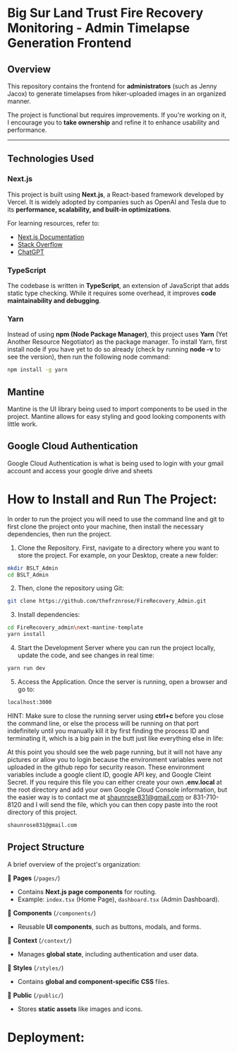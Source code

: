# Big Sur Land Trust Fire Recovery Monitoring - Admin Timelapse Generation Frontend

## Overview

This repository contains the frontend for **administrators** (such as Jenny Jacox) to generate timelapses from hiker-uploaded images in an organized manner.

The project is functional but requires improvements. If you're working on it, I encourage you to **take ownership** and refine it to enhance usability and performance.

---

## Technologies Used

### **Next.js**

This project is built using **Next.js**, a React-based framework developed by Vercel. It is widely adopted by companies such as OpenAI and Tesla due to its **performance, scalability, and built-in optimizations**.

For learning resources, refer to:

- [Next.js Documentation](https://nextjs.org/docs)
- [Stack Overflow](https://stackoverflow.com/)
- [ChatGPT](https://chat.openai.com/)

### **TypeScript**

The codebase is written in **TypeScript**, an extension of JavaScript that adds static type checking. While it requires some overhead, it improves **code maintainability and debugging**.

### Yarn

Instead of using **npm (Node Package Manager)**, this project uses **Yarn** (Yet Another Resource Negotiator) as the package manager. To install Yarn, first install node if you have yet to do so already (check by running **node -v** to see the version), then run the following node command:

```sh
npm install -g yarn
```

## Mantine

Mantine is the UI library being used to import components to be used in the project. Mantine allows for easy styling and good looking components with little work.

## Google Cloud Authentication

Google Cloud Authentication is what is being used to login with your gmail account and access your google drive and sheets

# How to Install and Run The Project:

In order to run the project you will need to use the command line and git to first clone the project onto your machine, then install the necessary dependencies, then run the project.

1. Clone the Repository. First, navigate to a directory where you want to store the project. For example, on your Desktop, create a new folder:

```sh
mkdir BSLT_Admin
cd BSLT_Admin
```

2. Then, clone the repository using Git:

```sh
git clone https://github.com/thefrznrose/FireRecovery_Admin.git
```

3. Install dependencies:

```sh
cd FireRecovery_admin\next-mantine-template
yarn install
```

4. Start the Development Server where you can run the project locally, update the code, and see changes in real time:

```sh
yarn run dev
```

5. Access the Application. Once the server is running, open a browser and go to:

```sh
localhost:3000
```

HINT: Make sure to close the running server using **ctrl+c** before you close the command line, or else the process will be running on that port indefinitely until you manually kill it by first finding the process ID and terminating it, which is a big pain in the butt just like everything else in life:

At this point you should see the web page running, but it will not have any pictures or allow you to login because the environment variables were not uploaded in the github repo for security reason. These environment variables include a google client ID, google API key, and Google Cleint Secret. If you require this file you can either create your own **.env.local** at the root directory and add your own Google Cloud Console information, but the easier way is to contact me at shaunrose831@gmail.com or 831-710-8120 and I will send the file, which you can then copy paste into the root directory of this project.

```sh
shaunrose831@gmail.com
```

## Project Structure

A brief overview of the project's organization:

📂 **Pages** (`/pages/`)

- Contains **Next.js page components** for routing.
- Example: `index.tsx` (Home Page), `dashboard.tsx` (Admin Dashboard).

📂 **Components** (`/components/`)

- Reusable **UI components**, such as buttons, modals, and forms.

📂 **Context** (`/context/`)

- Manages **global state**, including authentication and user data.

📂 **Styles** (`/styles/`)

- Contains **global and component-specific CSS** files.

📂 **Public** (`/public/`)

- Stores **static assets** like images and icons.

# Deployment:
